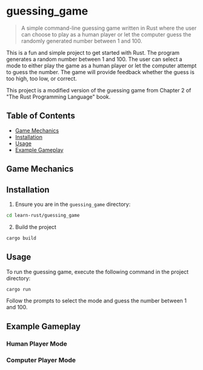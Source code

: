 # guessing_game
> A simple command-line guessing game written in Rust where the user can choose to play as a human player or let the computer guess the randomly generated number between 1 and 100.

This is a fun and simple project to get started with Rust. The program generates a random number between 1 and 100. The user can select a mode to either play the game as a human player or let the computer attempt to guess the number. The game will provide feedback whether the guess is too high, too low, or correct.

This project is a modified version of the guessing game from Chapter 2 of "The Rust Programming Language" book.
## Table of Contents
- [Game Mechanics](#game-mechanics)
- [Installation](#installation)
- [Usage](#usage)
- [Example Gameplay](#example-gameplay)

## Game Mechanics


## Installation
1. Ensure you are in the `guessing_game` directory:
```bash
cd learn-rust/guessing_game
```

2. Build the project
```bash
cargo build
```

## Usage
To run the guessing game, execute the following command in the project directory:
```bash
cargo run
```
Follow the prompts to select the mode and guess the number between 1 and 100.

## Example Gameplay

### Human Player Mode

### Computer Player Mode
